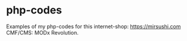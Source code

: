 # php-codes

Examples of my php-codes for this internet-shop: https://mirsushi.com
CMF/CMS: MODx Revolution.
